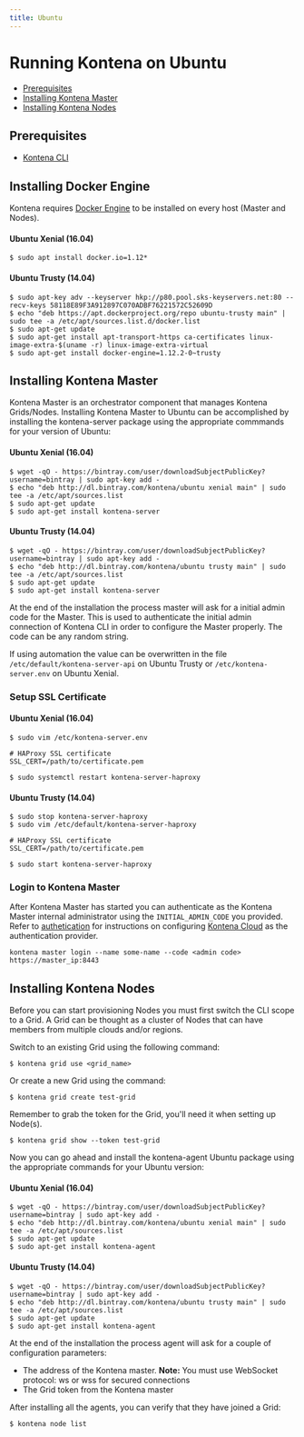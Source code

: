 ```yaml
---
title: Ubuntu
---
```


# Running Kontena on Ubuntu

- [Prerequisites](ubuntu#prerequisites)
- [Installing Kontena Master](ubuntu#installing-kontena-master)
- [Installing Kontena Nodes](ubuntu#installing-kontena-nodes)

## Prerequisites

- [Kontena CLI](cli)

## Installing Docker Engine

Kontena requires [Docker Engine](https://docs.docker.com/engine/) to be installed on every host (Master and Nodes).

#### Ubuntu Xenial (16.04)

```
$ sudo apt install docker.io=1.12*
```

#### Ubuntu Trusty (14.04)

```
$ sudo apt-key adv --keyserver hkp://p80.pool.sks-keyservers.net:80 --recv-keys 58118E89F3A912897C070ADBF76221572C52609D
$ echo "deb https://apt.dockerproject.org/repo ubuntu-trusty main" | sudo tee -a /etc/apt/sources.list.d/docker.list
$ sudo apt-get update
$ sudo apt-get install apt-transport-https ca-certificates linux-image-extra-$(uname -r) linux-image-extra-virtual
$ sudo apt-get install docker-engine=1.12.2-0~trusty
```

## Installing Kontena Master

Kontena Master is an orchestrator component that manages Kontena Grids/Nodes. Installing Kontena Master to Ubuntu can be accomplished by installing the kontena-server package using the appropriate commmands for your version of Ubuntu:


#### Ubuntu Xenial (16.04)

```
$ wget -qO - https://bintray.com/user/downloadSubjectPublicKey?username=bintray | sudo apt-key add -
$ echo "deb http://dl.bintray.com/kontena/ubuntu xenial main" | sudo tee -a /etc/apt/sources.list
$ sudo apt-get update
$ sudo apt-get install kontena-server
```

#### Ubuntu Trusty (14.04)

```
$ wget -qO - https://bintray.com/user/downloadSubjectPublicKey?username=bintray | sudo apt-key add -
$ echo "deb http://dl.bintray.com/kontena/ubuntu trusty main" | sudo tee -a /etc/apt/sources.list
$ sudo apt-get update
$ sudo apt-get install kontena-server
```

At the end of the installation the process master will ask for a initial admin code for the Master. This is used to authenticate the initial admin connection of Kontena CLI in order to configure the Master properly. The code can be any random string.

If using automation the value can be overwritten in the file `/etc/default/kontena-server-api` on Ubuntu Trusty or `/etc/kontena-server.env` on Ubuntu Xenial.

### Setup SSL Certificate


#### Ubuntu Xenial (16.04)

```
$ sudo vim /etc/kontena-server.env

# HAProxy SSL certificate
SSL_CERT=/path/to/certificate.pem

$ sudo systemctl restart kontena-server-haproxy
```

#### Ubuntu Trusty (14.04)

```
$ sudo stop kontena-server-haproxy
$ sudo vim /etc/default/kontena-server-haproxy

# HAProxy SSL certificate
SSL_CERT=/path/to/certificate.pem

$ sudo start kontena-server-haproxy
```


### Login to Kontena Master


After Kontena Master has started you can authenticate as the Kontena Master internal administrator using the `INITIAL_ADMIN_CODE` you provided. Refer to [authetication](../../using-kontena/authentication.md) for instructions on configuring [Kontena Cloud](https://cloud.kontena.io) as the authentication provider.

```
kontena master login --name some-name --code <admin code> https://master_ip:8443
```

## Installing Kontena Nodes

Before you can start provisioning Nodes you must first switch the CLI scope to a Grid. A Grid can be thought as a cluster of Nodes that can have members from multiple clouds and/or regions.

Switch to an existing Grid using the following command:

```
$ kontena grid use <grid_name>
```

Or create a new Grid using the command:

```
$ kontena grid create test-grid
```

Remember to grab the token for the Grid, you'll need it when setting up Node(s).

```
$ kontena grid show --token test-grid
```

Now you can go ahead and install the kontena-agent Ubuntu package using the appropriate commands for your Ubuntu version:

#### Ubuntu Xenial (16.04)

```
$ wget -qO - https://bintray.com/user/downloadSubjectPublicKey?username=bintray | sudo apt-key add -
$ echo "deb http://dl.bintray.com/kontena/ubuntu xenial main" | sudo tee -a /etc/apt/sources.list
$ sudo apt-get update
$ sudo apt-get install kontena-agent
```

#### Ubuntu Trusty (14.04)

```
$ wget -qO - https://bintray.com/user/downloadSubjectPublicKey?username=bintray | sudo apt-key add -
$ echo "deb http://dl.bintray.com/kontena/ubuntu trusty main" | sudo tee -a /etc/apt/sources.list
$ sudo apt-get update
$ sudo apt-get install kontena-agent
```

At the end of the installation the process agent will ask for a couple of configuration parameters:

* The address of the Kontena master. **Note:** You must use WebSocket protocol: ws or wss for secured connections
* The Grid token from the Kontena master

After installing all the agents, you can verify that they have joined a Grid:

```
$ kontena node list
```

